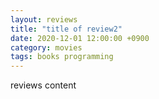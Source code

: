 ```yaml
---
layout: reviews
title: "title of review2"
date: 2020-12-01 12:00:00 +0900
category: movies
tags: books programming
---
```


reviews content
